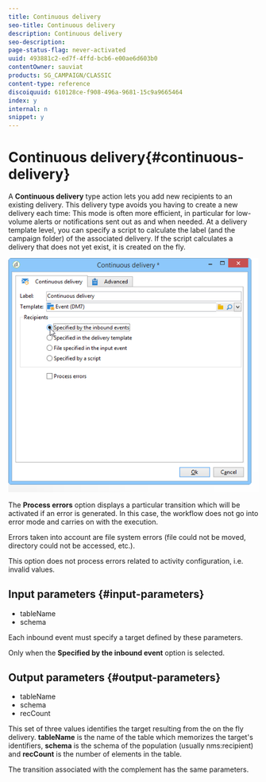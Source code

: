 ```yaml
---
title: Continuous delivery
seo-title: Continuous delivery
description: Continuous delivery
seo-description: 
page-status-flag: never-activated
uuid: 493881c2-ed7f-4ffd-bcb6-e00ae6d603b0
contentOwner: sauviat
products: SG_CAMPAIGN/CLASSIC
content-type: reference
discoiquuid: 610128ce-f908-496a-9681-15c9a9665464
index: y
internal: n
snippet: y
---
```


# Continuous delivery{#continuous-delivery}

A **Continuous delivery** type action lets you add new recipients to an existing delivery. This delivery type avoids you having to create a new delivery each time: This mode is often more efficient, in particular for low-volume alerts or notifications sent out as and when needed. At a delivery template level, you can specify a script to calculate the label (and the campaign folder) of the associated delivery. If the script calculates a delivery that does not yet exist, it is created on the fly.

![](assets/edit_diffusion_fil.png)

The **Process errors** option displays a particular transition which will be activated if an error is generated. In this case, the workflow does not go into error mode and carries on with the execution.

Errors taken into account are file system errors (file could not be moved, directory could not be accessed, etc.).

This option does not process errors related to activity configuration, i.e. invalid values.

## Input parameters {#input-parameters}

* tableName
* schema

Each inbound event must specify a target defined by these parameters.

Only when the **Specified by the inbound event** option is selected.

## Output parameters {#output-parameters}

* tableName
* schema
* recCount

This set of three values identifies the target resulting from the on the fly delivery. **tableName** is the name of the table which memorizes the target's identifiers, **schema** is the schema of the population (usually nms:recipient) and **recCount** is the number of elements in the table.

The transition associated with the complement has the same parameters.
